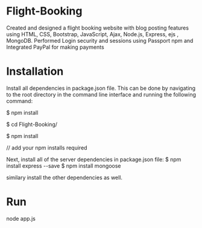 # Flight-Booking
Created and designed a flight booking website with blog posting features using HTML, CSS, Bootstrap, JavaScript, Ajax, Node.js, Express, ejs , MongoDB. Performed Login security and sessions using Passport npm and Integrated PayPal for making payments
# Installation
Install all dependencies in package.json file. This can be done by navigating to the root directory in the command line interface and running the following command:

$ npm install

$ cd Flight-Booking/ 

$ npm install

// add your npm installs required

Next, install all of the server dependencies in package.json file:
$ npm install express --save
$ npm install mongoose

similary install the other dependencies as well.

# Run
node app.js


